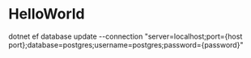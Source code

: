 # HelloWorld
dotnet ef database update --connection "server=localhost;port={host port};database=postgres;username=postgres;password={password}"
